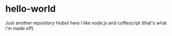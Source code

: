 # hello-world
Just another repository
Hubot here I like node.js and coffescript (that's what i'm made off)
